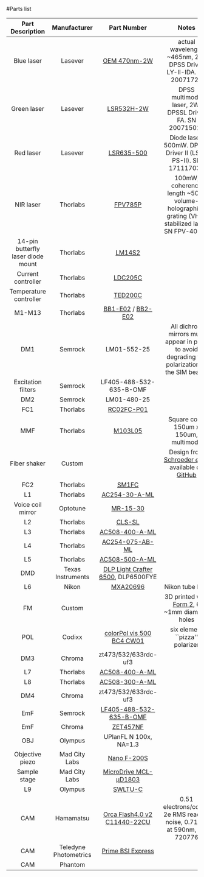 #Parts list

<?
|            Purple laser            |      Lasever      |                                                [LSR405NL-200]()                                                |                                                        405nm, 200mW, SN 17112803Y                                                        |
|             Blue laser             |      Lasever      |                                                [LSR473NL-150]()                                                |                                                        473nm, 150mW, SN 17112804C                                                        |
|             NIR laser              |      Lasever      |                                                [LSR780NL-150]()                                                |                                                        780nm, 150mW, SN 17112804Y                                                        |
|             Red Laser              |      Lasever      |                                                [LSR671H-500]()                                                 |                                                        671nm, 500mW, SN 17112802F                                                        |
|            Green Laser             |     Lasever       |                                                [LSR532NL-500]()                                                |                                                        532nm, 500mW, SN 17112805C                                                        |
?>

|          Part Description          |     Manufacturer      |                                                                   Part Number                                                                   |                                                                  Notes                                                                   |
|:----------------------------------:|:---------------------:|:-----------------------------------------------------------------------------------------------------------------------------------------------:|:----------------------------------------------------------------------------------------------------------------------------------------:|
|             Blue laser             |        Lasever        |                                         [OEM 470nm-2W](http://www.lasever.com/productinfo/1253516.html)                                         |                                     actual wavelength ~465nm, 2W. DPSS Driver LY-II-IDA. SN 20071721                                     |
|            Green laser             |        Lasever        |                                               [LSR532H-2W](http://lasever.com/product/277719556)                                                |                                         DPSS multimode laser, 2W. DPSSL Driver FA. SN 20071501F                                          |
|             Red laser              |        Lasever        |                                               [LSR635-500](http://lasever.com/product/277721253)                                                |                                      Diode laser, 500mW. DPSSL Driver II (LSR-PS-II). SN 17111703Y                                       |
|             NIR laser              |       Thorlabs        |                              [FPV785P](https://www.thorlabs.com/newgrouppage9.cfm?objectgroup_id=12348&pn=FPV785P)                              |                      100mW, coherence length ~50m. volume-holographic-grating (VHG) stabilized laser. SN FPV-40739                       |
| 14-pin butterfly laser diode mount |       Thorlabs        |                                      [LM14S2](https://www.thorlabs.com/thorproduct.cfm?partnumber=LM14S2)                                       |                                                                                                                                          | 
 |         Current controller         |       Thorlabs        |                               [LDC205C](https://www.thorlabs.com/newgrouppage9.cfm?objectgroup_id=10&pn=LDC205C)                                |                                                                                                                                          |
|       Temperature controller       |       Thorlabs        |                               [TED200C](https://www.thorlabs.com/newgrouppage9.cfm?objectgroup_id=307&pn=TED200C)                               |                                                                                                                                          | 
|               M1-M13               |       Thorlabs        | [BB1-E02](https://www.thorlabs.com/thorproduct.cfm?partnumber=BB1-E02) / [BB2-E02](https://www.thorlabs.com/thorproduct.cfm?partnumber=BB2-E02) |                                                                                                                                          |
|                DM1                 |        Semrock        |                                                                   LM01-552-25                                                                   |                      All dichroic mirrors must appear in pairs to avoid degrading the polarization of the SIM beams                      |
|         Excitation filters         |        Semrock        |                                                             LF405-488-532-635-B-OMF                                                             |                                                                                                                                          |
|                DM2                 |        Semrock        |                                                                   LM01-480-25                                                                   |                                                                                                                                          |
|                FC1                 |       Thorlabs        |                                  [RC02FC-P01](https://www.thorlabs.com/thorproduct.cfm?partnumber=RC02FC-P01)                                   |                                                                                                                                          |
|                MMF                 |       Thorlabs        |                                     [M103L05](https://www.thorlabs.com/thorproduct.cfm?partnumber=M103L05)                                      |                                                  Square core, 150um x 150um, multimode                                                   |
|            Fiber shaker            |        Custom         |                                                                                                                                                 | Design from [Schroeder <i>et al.</i>](https://doi.org/10.1364/BOE.380815) available on [GitHub](https://github.com/ries-lab/LaserEngine) | 
|                FC2                 |       Thorlabs        |                                       [SM1FC](https://www.thorlabs.com/thorproduct.cfm?partnumber=SM1FC)                                        |                                                                                                                                          |
|                 L1                 |       Thorlabs        |                               [AC254-30-A-ML](https://www.thorlabs.com/thorproduct.cfm?partnumber=AC254-030-A-ML)                               |                                                                                                                                          |
|         Voice coil mirror          |       Optotune        |                                                   [MR-15-30](https://www.optotune.com/mr1530)                                                   |                                                                                                                                          |
|                 L2                 |       Thorlabs        |                                      [CLS-SL](https://www.thorlabs.com/thorproduct.cfm?partnumber=CLS-SL)                                       |                                                                                                                                          |
|                 L3                 |       Thorlabs        |                               [AC508-400-A-ML](https://www.thorlabs.com/thorProduct.cfm?partnumber=AC508-400-A-M)                               |                                                                                                                                          |
|                 L4                 |       Thorlabs        |                             [AC254-075-AB-ML](https://www.thorlabs.com/thorproduct.cfm?partnumber=AC254-075-AB-ML)                              |                                                                                                                                          |
|                 L5                 |       Thorlabs        |                              [AC508-500-A-ML](https://www.thorlabs.com/thorProduct.cfm?partnumber=AC508-500-A-ML)                               |                                                                                                                                          |
|                DMD                 |   Texas Instruments   |                                    [DLP Light Crafter 6500](https://www.ti.com/tool/DLPLCR65EVM), DLP6500FYE                                    |                                                                                                                                          |
|                 L6                 |         Nikon         |                                     [MXA20696](https://www.edmundoptics.com/p/nikon-200mm-tube-lens/15374/)                                     |                                                             Nikon tube lens                                                              |
|                 FM                 |        Custom         |                                                                                                                                                 |                        3D printed with [Form 2](https://formlabs.com/3d-printers/form-2/), 6 ~1mm diameter holes                         |
|                POL                 |        Codixx         |                       [colorPol vis 500 BC4 CW01](https://www.directindustry.com/prod/codixx/product-20393-2069393.html)                        |                                                     six element ``pizza'' polarizer                                                      ||
|                DM3                 |        Chroma         |                                                              zt473/532/633rdc-uf3                                                               |                                                                                                                                          |
|                 L7                 |       Thorlabs        |                              [AC508-400-A-ML](https://www.thorlabs.com/thorproduct.cfm?partnumber=AC508-400-A-ML)                               |                                                                                                                                          |
|                 L8                 |       Thorlabs        |                              [AC508-300-A-ML](https://www.thorlabs.com/thorproduct.cfm?partnumber=AC508-300-A-ML)                               |                                                                                                                                          |
|                DM4                 |        Chroma         |                                                              zt473/532/633rdc-uf3                                                               |                                                                                                                                          |
|                EmF                 |        Semrock        |                  [LF405-488-532-635-B-OMF](https://www.avr-optics.com/catalog/optical_filters/filter_sets/lf405_488_532_635_b)                  |                                                                                                                                          |
|                EmF                 |        Chroma         |                                   [ZET457NF](https://www.chroma.com/products/parts/457nm-laser-notch-filter)                                    |                                                                                                                                          |
|                OBJ                 |        Olympus        |                                                             UPlanFL N 100x, NA=1.3                                                              |                                                                                                                                          |
|          Objective piezo           |     Mad City Labs     |                                           [Nano F-200S](http://www.madcitylabs.com/nanozseries.html)                                            |                                                                                                                                          |
|            Sample stage            |     Mad City Labs     |                                    [MicroDrive MCL-&#956;D1803](http://www.madcitylabs.com/microstage.html)                                     |                                                                                                                                          |
|                 L9                 |        Olympus        |                                    [SWLTU-C](https://www.olympus-lifescience.com/en/oem-components/swtlu-c/)                                    |                                                                                                                                          |
|                CAM                 |       Hamamatsu       |                 [Orca Flash4.0 v2 C11440-22CU](https://www.hamamatsu.com/jp/en/product/cameras/cmos-cameras/C11440-42U30.html)                  |                                 0.51 electrons/count, 2e RMS readout noise, 0.71 QE at 590nm, SN 720776                                  |
|                CAM                 | Teledyne Photometrics |                             [Prime BSI Express](https://www.photometrics.com/products/prime-family/primebsiexpress)                             |                                                                                                                                          |
|                CAM                 |       Phantom         |                                                                      []()                                                                       |                                                                                                                                          |